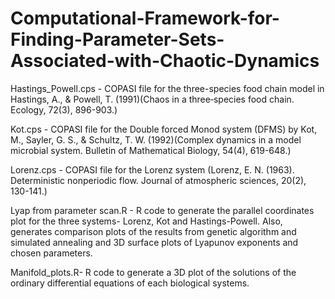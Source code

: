 # Computational-Framework-for-Finding-Parameter-Sets-Associated-with-Chaotic-Dynamics

Hastings_Powell.cps - COPASI file for the three-species food chain model in Hastings, A., & Powell, T. (1991)(Chaos in a three‐species food chain. Ecology, 72(3), 896-903.)

Kot.cps - COPASI file for the Double forced Monod system (DFMS) by Kot, M., Sayler, G. S., & Schultz, T. W. (1992)(Complex dynamics in a model microbial system. Bulletin of Mathematical Biology, 54(4), 619-648.)

Lorenz.cps - COPASI file for the Lorenz system (Lorenz, E. N. (1963). Deterministic nonperiodic flow. Journal of atmospheric sciences, 20(2), 130-141.)

Lyap from parameter scan.R - R code to generate the parallel coordinates plot for the three systems- Lorenz, Kot and Hastings-Powell. Also, generates comparison plots of the results from genetic algorithm and simulated annealing and 3D surface plots of Lyapunov exponents and chosen parameters.

Manifold_plots.R- R code to generate a 3D plot of the solutions of the ordinary differential equations of each biological systems. 

